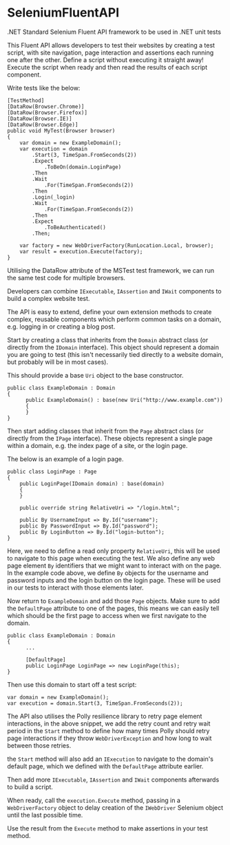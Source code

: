 # SeleniumFluentAPI
.NET Standard Selenium Fluent API framework to be used in .NET unit tests

This Fluent API allows developers to test their websites by creating a test script, with site navigation, page interaction and assertions each running one after the other. Define a script without executing it straight away! Execute the script when ready and then 
read the results of each script component.

Write tests like the below:

```
[TestMethod]
[DataRow(Browser.Chrome)]
[DataRow(Browser.Firefox)]
[DataRow(Browser.IE)]
[DataRow(Browser.Edge)]
public void MyTest(Browser browser)
{
    var domain = new ExampleDomain();
    var execution = domain
        .Start(3, TimeSpan.FromSeconds(2))
        .Expect
            .ToBeOn(domain.LoginPage)
        .Then
        .Wait
            .For(TimeSpan.FromSeconds(2))
        .Then
        .Login(_login)
        .Wait
            .For(TimeSpan.FromSeconds(2))
        .Then
        .Expect
            .ToBeAuthenticated()
        .Then;

    var factory = new WebDriverFactory(RunLocation.Local, browser);
    var result = execution.Execute(factory);
}
```

Utilising the DataRow attribute of the MSTest test framework, we can run the same test code for multiple browsers.

Developers can combine `IExecutable`, `IAssertion` and `IWait` components to build a complex website test.

The API is easy to extend, define your own extension methods to create complex, reusable components which perform common tasks on a domain, e.g. logging in or creating a blog post.

Start by creating a class that inherits from the `Domain` abstract class (or directly from the `IDomain` interface). This object should represent a domain you are going to test (this isn't necessarily tied directly to a website domain, but probably will be in most cases).

This should provide a base `Uri` object to the base constructor.

```
public class ExampleDomain : Domain
{
      public ExampleDomain() : base(new Uri("http://www.example.com"))
      {
      }
}
```

Then start adding classes that inherit from the `Page` abstract class (or directly from the `IPage` interface). These objects represent a single page within a domain, e.g. the index page of a site, or the login page.

The below is an example of a login page.

```
public class LoginPage : Page
{
    public LoginPage(IDomain domain) : base(domain)
    {
    }

    public override string RelativeUri => "/login.html";
        
    public By UsernameInput => By.Id("username");
    public By PasswordInput => By.Id("password");
    public By LoginButton => By.Id("login-button");
}
```

Here, we need to define a read only property `RelativeUri`, this will be used to navigate to this page when executing the test. We also define any web page element `By` identifiers that we might want to interact with on the page. In the example code above, we define `By` objects for the username and password inputs and the login button on the login page. These will be used in our tests to interact with those elements later.

Now return to `ExampleDomain` and add those `Page` objects. Make sure to add the `DefaultPage` attribute to one of the pages, this means we can easily tell which should be the first page to access when we first navigate to the domain.

```
public class ExampleDomain : Domain
{
      ...
      
      [DefaultPage]
      public LoginPage LoginPage => new LoginPage(this);
}
```

Then use this domain to start off a test script:

```
var domain = new ExampleDomain();
var execution = domain.Start(3, TimeSpan.FromSeconds(2));
```

The API also utilises the Polly resilience library to retry page element interactions, in the above snippet, we add the retry count and retry wait period in the `Start` method to define how many times Polly should retry page interactions if they throw `WebDriverException` and how long to wait between those retries.

the `Start` method will also add an `IExecution` to navigate to the domain's default page, which we defined with the `DefaultPage` attribute earlier.

Then add more `IExecutable`, `IAssertion` and `IWait` components afterwards to build a script.

When ready, call the `execution.Execute` method, passing in a `WebDriverFactory` object to delay creation of the `IWebDriver` Selenium object until the last possible time.

Use the result from the `Execute` method to make assertions in your test method.
